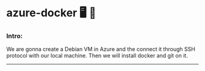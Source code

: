 # azure-docker 🖥️ 🐳

### Intro:

We are gonna create a Debian VM in Azure and the connect it through SSH protocol with our local machine. Then we will install docker and git on it.

<hr>


